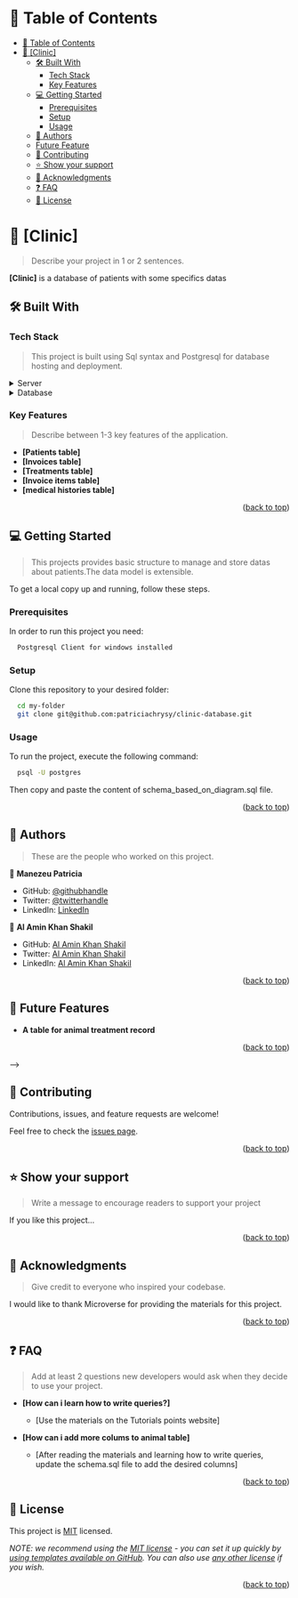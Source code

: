 <!-- TABLE OF CONTENTS -->

# 📗 Table of Contents

- [📗 Table of Contents](#-table-of-contents)
- [📖 \[Clinic\] ](#-clinic-)
  - [🛠 Built With ](#-built-with-)
    - [Tech Stack ](#tech-stack-)
    - [Key Features ](#key-features-)
  - [💻 Getting Started ](#-getting-started-)
    - [Prerequisites](#prerequisites)
    - [Setup](#setup)
    - [Usage](#usage)
  - [👥 Authors ](#-authors-)
  - [ Future Feature ](#-future-features-)
  - [🤝 Contributing ](#-contributing-)
  - [⭐️ Show your support ](#️-show-your-support-)
  - [🙏 Acknowledgments ](#-acknowledgments-)
  - [❓ FAQ ](#-faq-)
  - [📝 License ](#-license-)

<!-- PROJECT DESCRIPTION -->

# 📖 [Clinic] <a name="about-project"></a>

> Describe your project in 1 or 2 sentences.

**[Clinic]** is a database of patients with some specifics datas

## 🛠 Built With <a name="built-with"></a>

### Tech Stack <a name="tech-stack"></a>

> This project is built using Sql syntax and Postgresql for database hosting and deployment.

<!-- <details>
  <summary>Client</summary>
  <ul>
    <li><a href="https://reactjs.org/">React.js</a></li>
  </ul>
</details> -->

<details>
  <summary>Server</summary>
  <ul>
    <li><a href="https://www.enterprisedb.com/products-services-training/pgdownload">Postgresql Client for Windows</a></li>
  </ul>
</details>

<details>
<summary>Database</summary>
  <ul>
    <li><a href="https://www.enterprisedb.com/products-services-training/pgdownload">PostgreSQL</a></li>
  </ul>
</details>

<!-- Features -->

### Key Features <a name="key-features"></a>

> Describe between 1-3 key features of the application.

- **[Patients table]**
- **[Invoices table]**
- **[Treatments table]**
- **[Invoice items table]**
- **[medical histories table]**

<p align="right">(<a href="#readme-top">back to top</a>)</p>

<!-- GETTING STARTED -->

## 💻 Getting Started <a name="getting-started"></a>

> This projects provides basic structure to manage and store datas about patients.The data model is extensible.

To get a local copy up and running, follow these steps.

### Prerequisites

In order to run this project you need: 

```sh
  Postgresql Client for windows installed
```

### Setup

Clone this repository to your desired folder:

```sh
  cd my-folder
  git clone git@github.com:patriciachrysy/clinic-database.git
```

<!--### Install

Install this project with:


Example command:

```sh
  cd my-project
  gem install
```
--->

### Usage

To run the project, execute the following command:

```sh
  psql -U postgres
```
Then copy and paste the content of schema_based_on_diagram.sql file.
<!--### Run tests

To run tests, run the following command:


Example command:

```sh
  bin/rails test test/models/article_test.rb
```
--->


<!--### Deployment

You can deploy this project using:

Example:

```sh

```
 -->

<p align="right">(<a href="#readme-top">back to top</a>)</p>

<!-- AUTHORS -->

## 👥 Authors <a name="authors"></a>

> These are the people who worked on this project.

👤 **Manezeu Patricia**

- GitHub: [@githubhandle](https://github.com/patriciachrysy)
- Twitter: [@twitterhandle](https://github.com/patriciachrysy)
- LinkedIn: [LinkedIn](https://github.com/patriciachrysy)
  

👤 **Al Amin Khan Shakil**

- GitHub: [Al Amin Khan Shakil](https://github.com/Al-Amin-Khan-Shakil)
- Twitter: [Al Amin Khan Shakil](https://twitter.com/AlAminKhan85004)
- LinkedIn: [Al Amin Khan Shakil](https://www.linkedin.com/in/al-amin-khan-shakil/)


<p align="right">(<a href="#readme-top">back to top</a>)</p>

<!-- FUTURE FEATURES-->

## 🔭 Future Features <a name="future-features"></a>


- **A table for animal treatment record**

<p align="right">(<a href="#readme-top">back to top</a>)</p> -->

<!-- CONTRIBUTING -->

## 🤝 Contributing <a name="contributing"></a>

Contributions, issues, and feature requests are welcome!

Feel free to check the [issues page](../../issues/).

<p align="right">(<a href="#readme-top">back to top</a>)</p>

<!-- SUPPORT -->

## ⭐️ Show your support <a name="support"></a>

> Write a message to encourage readers to support your project

If you like this project...

<p align="right">(<a href="#readme-top">back to top</a>)</p>

<!-- ACKNOWLEDGEMENTS -->

## 🙏 Acknowledgments <a name="acknowledgements"></a>

> Give credit to everyone who inspired your codebase.

I would like to thank Microverse for providing the materials for this project.

<p align="right">(<a href="#readme-top">back to top</a>)</p>

<!-- FAQ (optional) -->

## ❓ FAQ <a name="faq"></a>

> Add at least 2 questions new developers would ask when they decide to use your project.

- **[How can i learn how to write queries?]**

  - [Use the materials on the Tutorials points website]

- **[How can i add more colums to animal table]**

  - [After reading the materials and learning how to write queries, update the schema.sql file to add the desired columns]

<p align="right">(<a href="#readme-top">back to top</a>)</p>

<!-- LICENSE -->

## 📝 License <a name="license"></a>

This project is [MIT](./LICENSE) licensed.

_NOTE: we recommend using the [MIT license](https://choosealicense.com/licenses/mit/) - you can set it up quickly by [using templates available on GitHub](https://docs.github.com/en/communities/setting-up-your-project-for-healthy-contributions/adding-a-license-to-a-repository). You can also use [any other license](https://choosealicense.com/licenses/) if you wish._

<p align="right">(<a href="#readme-top">back to top</a>)</p>
